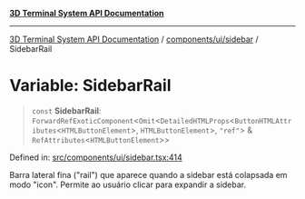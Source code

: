 [**3D Terminal System API Documentation**](../../../../README.md)

***

[3D Terminal System API Documentation](../../../../README.md) / [components/ui/sidebar](../README.md) / SidebarRail

# Variable: SidebarRail

> `const` **SidebarRail**: `ForwardRefExoticComponent`\<`Omit`\<`DetailedHTMLProps`\<`ButtonHTMLAttributes`\<`HTMLButtonElement`\>, `HTMLButtonElement`\>, `"ref"`\> & `RefAttributes`\<`HTMLButtonElement`\>\>

Defined in: [src/components/ui/sidebar.tsx:414](https://github.com/Dicommunitas/ThreeJS_Terminal_3D/blob/99a29fe17cab393c4120b6b5906a4ebb1fb3c239/src/components/ui/sidebar.tsx#L414)

Barra lateral fina ("rail") que aparece quando a sidebar está colapsada em modo "icon".
Permite ao usuário clicar para expandir a sidebar.
